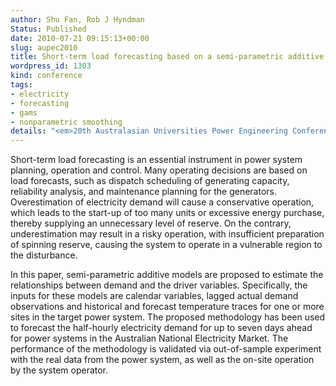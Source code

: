 ```yaml
---
author: Shu Fan, Rob J Hyndman
Status: Published
date: 2010-07-21 09:15:13+00:00
slug: aupec2010
title: Short-term load forecasting based on a semi-parametric additive model
wordpress_id: 1303
kind: conference
tags:
- electricity
- forecasting
- gams
- nonparametric smoothing
details: "<em>20th Australasian Universities Power Engineering Conference</em>, 5-8 December 2010, University of Canterbury, Christchurch, New Zealand"
---
```



Short-term load forecasting is an essential instrument in power system planning, operation and control. Many operating decisions are based on load forecasts, such as dispatch scheduling of generating capacity, reliability analysis, and maintenance planning for the generators. Overestimation of electricity demand will cause a conservative operation, which leads to the start-up of too many units or excessive energy purchase, thereby supplying an unnecessary level of reserve. On the contrary, underestimation may result in a risky operation, with insufficient preparation of spinning reserve, causing the system to operate in a vulnerable region to the disturbance.

In this paper, semi-parametric additive models are proposed to estimate the relationships between demand and the driver variables. Specifically, the inputs for these models are calendar variables, lagged actual demand observations and historical and forecast temperature traces for one or more sites in the target power system. The proposed methodology has been used to forecast the half-hourly electricity demand for up to seven days ahead for power systems in the Australian National Electricity Market. The performance of the methodology is validated via out-of-sample experiment with the real data from the power system, as well as the on-site operation by the system operator.
